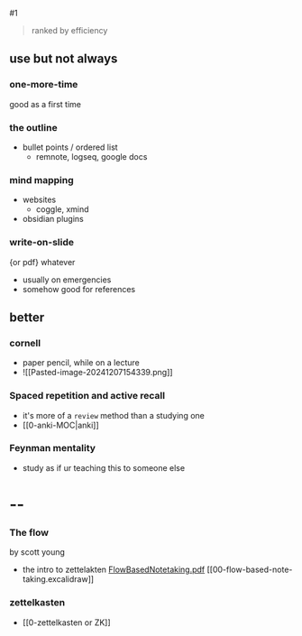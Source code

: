 #1
> ranked by efficiency

## use but not always
### one-more-time
good as a first time
### the outline
- bullet points / ordered list
	- remnote, logseq, google docs
### mind mapping 
- websites 
	- coggle, xmind
- obsidian plugins
### write-on-slide 
{or pdf} whatever
- usually on emergencies
- somehow good for references

## better
### cornell 
- paper pencil, while on a lecture
- ![[Pasted-image-20241207154339.png]] 
### Spaced repetition and active recall
- it's more of a `review` method than a studying one
- [[0-anki-MOC|anki]]
### Feynman mentality
- study as if ur teaching this to someone else
# --
### The flow 
by scott young
- the intro to zettelakten
[FlowBasedNotetaking.pdf](https://www.scotthyoung.com/learnonsteroids/KJdf342RK-09898JKBDSTDFnkquikPP3-Jan/FlowBasedNotetaking.pdf)
[[00-flow-based-note-taking.excalidraw]]
### zettelkasten
- [[0-zettelkasten or ZK]] 
